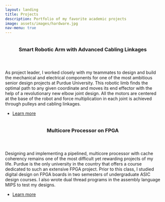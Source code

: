 ```yaml
---
layout: landing
title: Projects
description: Portfolio of my favorite academic projects
image: assets/images/hardware.jpg
nav-menu: true
---
```


<!-- Main -->
<div id="main">

<!-- Two -->
<section id="two" class="spotlights">
	<section>
		<a href="senior_design.html" class="image">
			<img src="{% link assets/images/senior_design.png %}" alt="" data-position="center center" />
		</a>
		<div class="content">
			<div class="inner">
				<header class="major">
					<h3>Smart Robotic Arm with Advanced Cabling Linkages</h3>
				</header>
				<p>As project leader, I worked closely with my teammates to design and build the mechanical and electrical components for one of the most ambitious senior design projects at Purdue University. This robotic limb finds the optimal path to any given coordinate and moves its end effector with the help of a revolutionary new elbow joint design. All the motors are centered at the base of the robot and force multiplication in each joint is achieved through pulleys and cabling linkages.</p>
				<ul class="actions">
					<li><a href="senior_design.html" class="button">Learn more</a></li>
				</ul>
			</div>
		</div>
	</section>
	<section>
		<a href="multicore.html" class="image">
			<img src="{% link assets/images/cache_control.png %}" alt="" data-position="top center" />
		</a>
		<div class="content">
			<div class="inner">
				<header class="major">
					<h3>Multicore Processor on FPGA</h3>
				</header>
				<p>Designing and implementing a pipelined, multicore processor with cache coherency remains one of the most difficult yet rewarding projects of my life. Purdue is the only university in the country that offers a course dedicated to such an extensive FPGA project. Prior to this class, I studied digital design on FPGA boards in two semesters of undergraduate ASIC design courses. I also wrote dual thread programs in the assembly language MIPS to test my designs.</p>
				<ul class="actions">
					<li><a href="multicore.html" class="button">Learn more</a></li>
				</ul>
			</div>
		</div>
	</section>
</section>
